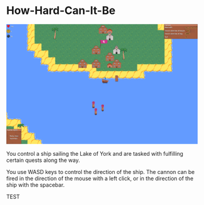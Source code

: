 # How-Hard-Can-It-Be

![Screenshot of game](game.png)

You control a ship sailing the Lake of York and are tasked with fulfilling certain quests along the way.

You use WASD keys to control the direction of the ship. The cannon can be fired in the direction of the mouse with a left click, or in the direction of the ship with the spacebar.

TEST
